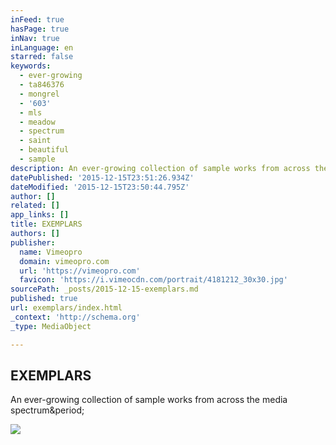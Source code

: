 ```yaml
---
inFeed: true
hasPage: true
inNav: true
inLanguage: en
starred: false
keywords:
  - ever-growing
  - ta846376
  - mongrel
  - '603'
  - mls
  - meadow
  - spectrum
  - saint
  - beautiful
  - sample
description: An ever-growing collection of sample works from across the media spectrum.
datePublished: '2015-12-15T23:51:26.934Z'
dateModified: '2015-12-15T23:50:44.795Z'
author: []
related: []
app_links: []
title: EXEMPLARS
authors: []
publisher:
  name: Vimeopro
  domain: vimeopro.com
  url: 'https://vimeopro.com'
  favicon: 'https://i.vimeocdn.com/portrait/4181212_30x30.jpg'
sourcePath: _posts/2015-12-15-exemplars.md
published: true
url: exemplars/index.html
_context: 'http://schema.org'
_type: MediaObject

---
```

<article style=""><h1>EXEMPLARS</h1><p>An ever-growing collection of sample works from across the media spectrum&amp;period;</p><img src="https://i.vimeocdn.com/video/526015764_100x75.jpg" /></article>